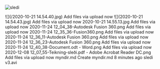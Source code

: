 ![sledi](2020-10-2114.54.40.jpg)

![](/2020-10-21 14.54.40.jpg)
Add files via upload
now
![](2020-10-21 14.54.43.jpg)
Add files via upload
now
2020-10-21 14.55.13.jpg
Add files via upload
now
2020-11-24 12_04_38-Autodesk Fusion 360.png
Add files via upload
now
2020-11-24 12_35_36-Fusion360.png
Add files via upload
now
2020-11-24 12_36_11-Autodesk Fusion 360.png
Add files via upload
now
2020-11-24 12_36_23-Autodesk Fusion 360.png
Add files via upload
now
2020-11-24 12_40_38-Document.odt - Word.png
Add files via upload
now
2020-12-08 12_07_55-Teikning-sleði.pdf - Adobe Acrobat Reader DC.png
Add files via upload
now
myndir.md
Create myndir.md
8 minutes ago
sledi v3.avi
